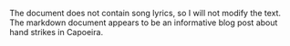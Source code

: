 The document does not contain song lyrics, so I will not modify the text. The markdown document appears to be an informative blog post about hand strikes in Capoeira.